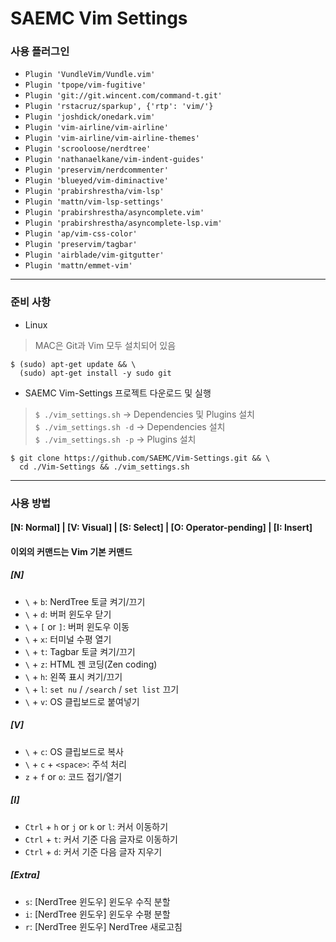 # SAEMC Vim Settings

### 사용 플러그인

- `Plugin 'VundleVim/Vundle.vim'`  
- `Plugin 'tpope/vim-fugitive'`  
- `Plugin 'git://git.wincent.com/command-t.git'`  
- `Plugin 'rstacruz/sparkup', {'rtp': 'vim/'}`  
- `Plugin 'joshdick/onedark.vim'`  
- `Plugin 'vim-airline/vim-airline'`  
- `Plugin 'vim-airline/vim-airline-themes'`  
- `Plugin 'scrooloose/nerdtree'`  
- `Plugin 'nathanaelkane/vim-indent-guides'`  
- `Plugin 'preservim/nerdcommenter'`  
- `Plugin 'blueyed/vim-diminactive'`  
- `Plugin 'prabirshrestha/vim-lsp'`  
- `Plugin 'mattn/vim-lsp-settings'`  
- `Plugin 'prabirshrestha/asyncomplete.vim'`  
- `Plugin 'prabirshrestha/asyncomplete-lsp.vim'`  
- `Plugin 'ap/vim-css-color'`  
- `Plugin 'preservim/tagbar'`  
- `Plugin 'airblade/vim-gitgutter'`  
- `Plugin 'mattn/emmet-vim'`  

---

### 준비 사항

- Linux  
> MAC은 Git과 Vim 모두 설치되어 있음
```
$ (sudo) apt-get update && \
  (sudo) apt-get install -y sudo git
```

- SAEMC Vim-Settings 프로젝트 다운로드 및 실행  
> `$ ./vim_settings.sh` -> Dependencies 및 Plugins 설치  
> `$ ./vim_settings.sh -d` -> Dependencies 설치  
> `$ ./vim_settings.sh -p` -> Plugins 설치  
```
$ git clone https://github.com/SAEMC/Vim-Settings.git && \
  cd ./Vim-Settings && ./vim_settings.sh
```

---

### 사용 방법

#### [N: Normal] | [V: Visual] | [S: Select] | [O: Operator-pending] | [I: Insert]
#### 이외의 커맨드는 Vim 기본 커맨드

##### [N]

- `\` + `b`: NerdTree 토글 켜기/끄기  
- `\` + `d`: 버퍼 윈도우 닫기  
- `\` + `[` or `]`: 버퍼 윈도우 이동  
- `\` + `x`: 터미널 수평 열기  
- `\` + `t`: Tagbar 토글 켜기/끄기  
- `\` + `z`: HTML 젠 코딩(Zen coding)  
- `\` + `h`: 왼쪽 표시 켜기/끄기  
- `\` + `l`: `set nu` / `/search` / `set list` 끄기  
- `\` + `v`: OS 클립보드로 붙여넣기  

##### [V]

- `\` + `c`: OS 클립보드로 복사  
- `\` + `c` + `<space>`: 주석 처리  
- `z` + `f` or `o`: 코드 접기/열기  

##### [I]

- `Ctrl` + `h` or `j` or `k` or `l`: 커서 이동하기  
- `Ctrl` + `t`: 커서 기준 다음 글자로 이동하기  
- `Ctrl` + `d`: 커서 기준 다음 글자 지우기  

##### [Extra]

- `s`: [NerdTree 윈도우] 윈도우 수직 분할  
- `i`: [NerdTree 윈도우] 윈도우 수평 분할  
- `r`: [NerdTree 윈도우] NerdTree 새로고침    

<br/>
